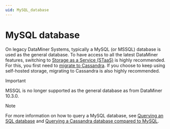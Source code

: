 ```yaml
---
uid: MySQL_database
---
```


# MySQL database

On legacy DataMiner Systems, typically a MySQL (or MSSQL) database is used as the general database. To have access to all the latest DataMiner features, switching to [Storage as a Service (STaaS)](xref:STaaS) is highly recommended. For this, you first need to [migrate to Cassandra](xref:Migrating_the_general_database_to_Cassandra). If you choose to keep using self-hosted storage, migrating to Cassandra is also highly recommended.

> [!IMPORTANT]
> MSSQL is no longer supported as the general database as from DataMiner 10.3.0.

> [!NOTE]
> For more information on how to query a MySQL database, see [Querying an SQL database](xref:Querying_an_SQL_database) and [Querying a Cassandra database compared to MySQL](xref:Querying_Cassandra_vs_MySQL).
